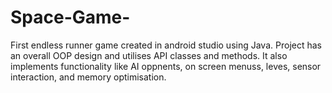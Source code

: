 # Space-Game-
First endless runner game created in android studio using Java. Project has an overall OOP design and utilises API classes and methods. It also implements functionality like AI oppnents, on screen menuss, leves, sensor interaction, and memory optimisation. 
